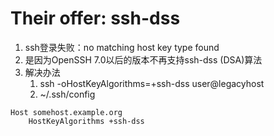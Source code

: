 # Their offer: ssh-dss
1. ssh登录失败：no matching host key type found
2. 是因为OpenSSH 7.0以后的版本不再支持ssh-dss (DSA)算法
3. 解决办法
   1. ssh -oHostKeyAlgorithms=+ssh-dss user@legacyhost
   2. ~/.ssh/config
```
Host somehost.example.org
    HostKeyAlgorithms +ssh-dss
```